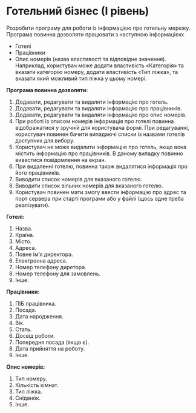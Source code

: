 <h1><b>Готельний бізнес (І рівень)</b></h1>
<p>Розробити програму для роботи із інформацією про готельну мережу.
Програма повинна дозволяти працювати з наступною інформацією:</p>
<ul>
<li>Готелі</li>
<li>Працівники</li>
<li>Опис номерів (назва властивості та відповідне значення). Наприклад, користувач може додати властивість «Категорія» та вказати категорію номеру, додати властивість «Тип ліжка», та вказати який можливий тип ліжка у цьому номері.</li>
</ul>
<b>Програма повинна дозволяти:</b>
<ol>
<li>Додавати, редагувати та видаляти інформацію про готель.</li>
<li>Додавати, редагувати та видаляти інформацію про працівників.</li>
<li>Додавати, редагувати та видаляти інформацію про опис номерів.</li>
<li>При роботі із описом номерів інформація про готелі повинна відображатися у зручній для користувача формі. При редагуванні, користувач повинен бачити випадаючі списки із назвами готелів доступних для вибору.</li>
<li>Користувач не може видалити інформацію про готель, якщо вона містить інформацію про працівників. В даному випадку повинно вивестися повідомлення на екран.</li>
<li>При видаленні готелю, повинна також видалятися інформація про його працівників.</li>
<li>Виводити список номерів для вказаного готелю.</li>
<li>Виводити список вільних номерів для вказаного готелю.</li> 
<li>Користувач повинен мати змогу ввести інформацію про адрес та порт сервера при старті програми або у файлі (щось одне треба реалізувати).</li>
</ol>
<b>Готелі:</b>
<ol>
<li>Назва.</li>
<li>Країна.</li>
<li>Місто.</li>
<li>Адреса.</li>
<li>Повне ім’я директора.</li>
<li>Електронна адреса.</li>
<li>Номер телефону диретора.</li>
<li>Номер телефону для замовлень.</li>
<li>Інше.</li>
</ol>
<b>Працівники:</b>
<ol>
<li>ПІБ працівника.</li>
<li>Посада.</li>
<li>Дата народження.</li>
<li>Вік.</li>
<li>Стать.</li>
<li>Досвід роботи.</li>
<li>Попередня посада (якщо є).</li>
<li>Дата прийняття на роботу.</li>
<li>Інше.</li>
</ol>
<b>Опис номерів:</b>
<ol>
<li>Тип номеру.</li>
<li>Кількість кімнат.</li>
<li>Тип ліжка.</li>
<li>Сніданок.</li>
<li>Інше.</li>
</ol>

